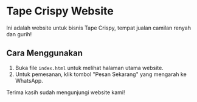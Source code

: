 # Tape Crispy Website
Ini adalah website untuk bisnis Tape Crispy, tempat jualan camilan renyah dan gurih!

## Cara Menggunakan
1. Buka file `index.html` untuk melihat halaman utama website.
2. Untuk pemesanan, klik tombol "Pesan Sekarang" yang mengarah ke WhatsApp.

Terima kasih sudah mengunjungi website kami!
